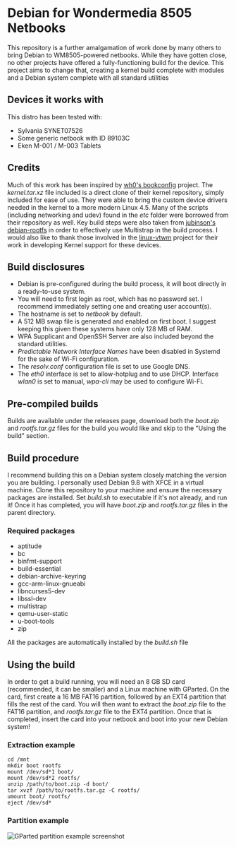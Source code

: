 # Debian for Wondermedia 8505 Netbooks
This repository is a further amalgamation of work done by many others to bring Debian to WM8505-powered netbooks. While they have gotten close, no other projects have offered a fully-functioning build for the device. This project aims to change that, creating a kernel build complete with modules and a Debian system complete with all standard utilities

## Devices it works with
This distro has been tested with:
- Sylvania SYNET07526
- Some generic netbook with ID 89103C
- Eken M-001 / M-003 Tablets

## Credits
Much of this work has been inspired by [wh0's bookconfig](https://github.com/wh0/bookconfig) project. The *kernel.tar.xz* file included is a direct clone of their kernel repository, simply included for ease of use. They were able to bring the custom device drivers needed in the kernel to a more modern Linux 4.5. Many of the scripts (including networking and udev) found in the *etc* folder were borrowed from their repository as well. Key build steps were also taken from [jubinson's debian-rootfs](https://github.com/jubinson/debian-rootfs) in order to effectively use Multistrap in the build process. I would also like to thank those involved in the [linux-vtwm](https://github.com/linux-wmt/linux-vtwm) project for their work in developing Kernel support for these devices.

## Build disclosures
* Debian is pre-configured during the build process, it will boot directly in a ready-to-use system.
* You will need to first login as root, which has no password set. I recommend immediately setting one and creating user account(s).
* The hostname is set to *netbook* by default.
* A 512 MB swap file is generated and enabled on first boot. I suggest keeping this given these systems have only 128 MB of RAM.
* WPA Supplicant and OpenSSH Server are also included beyond the standard utilities.
* *Predictable Network Interface Names* have been disabled in Systemd for the sake of Wi-Fi configuration.
* The *resolv.conf* configuration file is set to use Google DNS.
* The *eth0* interface is set to allow-hotplug and to use DHCP. Interface *wlan0* is set to manual, *wpa-cli* may be used to configure Wi-Fi.

## Pre-compiled builds
Builds are available under the releases page, download both the *boot.zip* and *rootfs.tar.gz* files for the build you would like and skip to the "Using the build" section.

## Build procedure
I recommend building this on a Debian system closely matching the version you are building. I personally used Debian 9.8 with XFCE in a virtual machine. Clone this repository to your machine and ensure the necessary packages are installed. Set *build.sh* to executable if it's not already, and run it! Once it has completed, you will have *boot.zip* and *rootfs.tar.gz* files in the parent directory.

### Required packages
* aptitude
* bc
* binfmt-support
* build-essential
* debian-archive-keyring
* gcc-arm-linux-gnueabi
* libncurses5-dev
* libssl-dev
* multistrap
* qemu-user-static
* u-boot-tools
* zip

All the packages are automatically installed by the *build.sh* file

## Using the build
In order to get a build running, you will need an 8 GB SD card (recommended, it can be smaller) and a Linux machine with GParted. On the card, first create a 16 MB FAT16 partition, followed by an EXT4 partition that fills the rest of the card. You will then want to extract the *boot.zip* file to the FAT16 partition, and *rootfs.tar.gz* file to the EXT4 partition. Once that is completed, insert the card into your netbook and boot into your new Debian system!

### Extraction example
```
cd /mnt
mkdir boot rootfs
mount /dev/sd*1 boot/
mount /dev/sd*2 rootfs/
unzip /path/to/boot.zip -d boot/
tar xvzf /path/to/rootfs.tar.gz -C rootfs/
umount boot/ rootfs/
eject /dev/sd*
```

### Partition example
![GParted partition example screenshot](http://i.imgur.com/ar47xMb.png)
